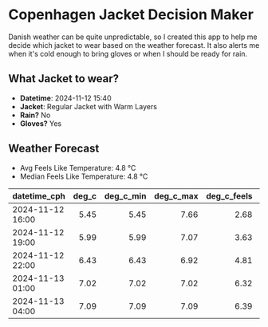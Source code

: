 
# Copenhagen Jacket Decision Maker

Danish weather can be quite unpredictable, so I created this app to help me decide which jacket to wear based on the weather forecast. 
It also alerts me when it's cold enough to bring gloves or when I should be ready for rain.

## What Jacket to wear?

- **Datetime**: 2024-11-12 15:40
- **Jacket**: Regular Jacket with Warm Layers
- **Rain?** No
- **Gloves?** Yes

## Weather Forecast
- Avg Feels Like Temperature: 4.8 °C
- Median Feels Like Temperature: 4.8 °C

| datetime_cph     |   deg_c |   deg_c_min |   deg_c_max |   deg_c_feels | weather   | wind   | rain   |
|:-----------------|--------:|------------:|------------:|--------------:|:----------|:-------|:-------|
| 2024-11-12 16:00 |    5.45 |        5.45 |        7.66 |          2.68 | Clouds    | Low    | None   |
| 2024-11-12 19:00 |    5.99 |        5.99 |        7.07 |          3.63 | Clouds    | Low    | None   |
| 2024-11-12 22:00 |    6.43 |        6.43 |        6.92 |          4.81 | Clouds    | Low    | None   |
| 2024-11-13 01:00 |    7.02 |        7.02 |        7.02 |          6.32 | Clouds    | Low    | None   |
| 2024-11-13 04:00 |    7.09 |        7.09 |        7.09 |          6.39 | Clouds    | Low    | None   |
        